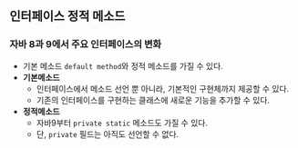 ## 인터페이스 정적 메소드
### 자바 8과 9에서 주요 인터페이스의 변화

 - 기본 메소드 `default method`와 정적 메소드를 가질 수 있다.
 - **기본메소드**
    - 인터페이스에서 메소드 선언 뿐 아니라, 기본적인 구현체까지 제공할 수 있다.
    - 기존의 인터페이스를 구현하는 클래스에 새로운 기능을 추가할 수 있다.
 - **정적메소드**
   - 자바9부터 `private static` 메소드도 가질 수 있다.
   - 단, `private` 필드는 아직도 선언할 수 없다.
